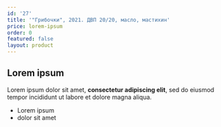 ```yaml
---
id: '27'
title: '"Грибочки", 2021. ДВП 20/20, масло, мастихин'
price: lorem-ipsum
order: 0
featured: false
layout: product
---
```

## Lorem ipsum

Lorem ipsum dolor sit amet, **consectetur adipiscing elit**, sed do eiusmod tempor incididunt ut labore et dolore magna aliqua.

- Lorem ipsum
- dolor sit amet